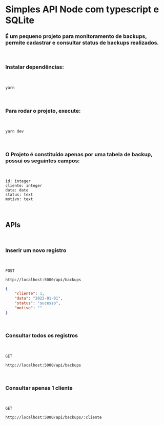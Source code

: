 # Simples API Node com typescript e SQLite

### É um pequeno projeto para monitoramento de backups, permite cadastrar e consultar status de backups realizados.

&nbsp;

### Instalar dependências:

&nbsp;

```bash
yarn
```
&nbsp;

### Para rodar o projeto, execute:

&nbsp;

```bash
yarn dev
```

&nbsp;

### O Projeto é constituído apenas por uma tabela de backup, possui os seguintes campos:

&nbsp;

```
id: integer
cliente: integer
data: date
status: text
motivo: text
```

&nbsp;

## APIs

&nbsp;

### Inserir um novo registro

&nbsp;

```
POST 

http://localhost:5000/api/backups
```


```json
{
    "cliente": 1,
    "data": "2022-01-01",
    "status": "sucesso",
    "motivo": ""
}
```

&nbsp;

### Consultar todos os registros

&nbsp;

```
GET 

http://localhost:5000/api/backups
```

&nbsp;

### Consultar apenas 1 cliente

&nbsp;

```
GET 

http://localhost:5000/api/backups/:cliente
```

